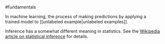 #fundamentals

In machine learning, the process of making predictions by
applying a trained model to [[unlabeled example|unlabeled examples]].

Inference has a somewhat different meaning in statistics.
See the
<a href="https://wikipedia.org/wiki/Statistical_inference" target="T">
Wikipedia article on statistical inference</a> for details.

